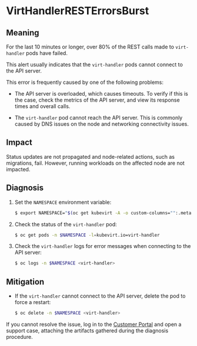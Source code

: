 # VirtHandlerRESTErrorsBurst

## Meaning

For the last 10 minutes or longer, over 80% of the REST calls made to
`virt-handler` pods have failed.

This alert usually indicates that the `virt-handler` pods cannot connect to the
API server.

This error is frequently caused by one of the following problems:

- The API server is overloaded, which causes timeouts. To verify if this is the
case, check the metrics of the API server, and view its response times and
overall calls.

- The `virt-handler` pod cannot reach the API server. This is commonly caused by
DNS issues on the node and networking connectivity issues.

## Impact

Status updates are not propagated and node-related actions, such as migrations,
fail. However, running workloads on the affected node are not impacted.

## Diagnosis

1. Set the `NAMESPACE` environment variable:

   ```bash
   $ export NAMESPACE="$(oc get kubevirt -A -o custom-columns="":.metadata.namespace)"
   ```

2. Check the status of the `virt-handler` pod:

   ```bash
   $ oc get pods -n $NAMESPACE -l=kubevirt.io=virt-handler
   ```

3. Check the `virt-handler` logs for error messages when connecting to the API
server:

   ```bash
   $ oc logs -n $NAMESPACE <virt-handler>
   ```

## Mitigation

- If the `virt-handler` cannot connect to the API server, delete the pod to
force a restart:

  ```bash
  $ oc delete -n $NAMESPACE <virt-handler>
  ```

If you cannot resolve the issue, log in to the
[Customer Portal](https://access.redhat.com) and open a support case,
attaching the artifacts gathered during the diagnosis procedure.